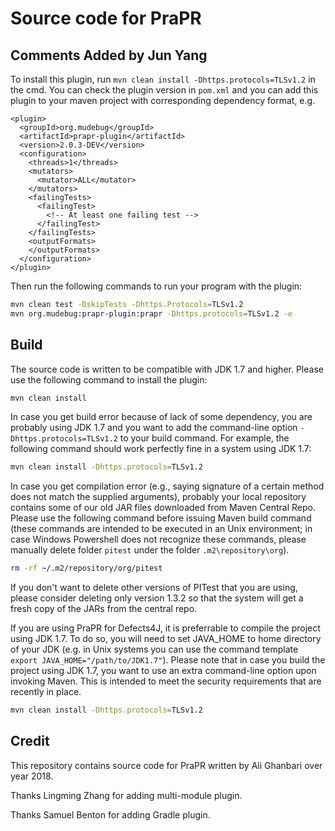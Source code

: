 # Source code for PraPR

## Comments Added by Jun Yang
To install this plugin, run `mvn clean install -Dhttps.protocols=TLSv1.2` in the cmd. You can check the plugin version in `pom.xml` and you can add this plugin to your maven project with corresponding dependency format, e.g.
```
<plugin>
  <groupId>org.mudebug</groupId>
  <artifactId>prapr-plugin</artifactId>
  <version>2.0.3-DEV</version>
  <configuration>
    <threads>1</threads>
    <mutators>
      <mutator>ALL</mutator>
    </mutators>
    <failingTests>
      <failingTest>
        <!-- At least one failing test -->
      </failingTest>
    </failingTests>
    <outputFormats>
    </outputFormats>
  </configuration>
</plugin>
```
Then run the following commands to run your program with the plugin:
```sh
mvn clean test -DskipTests -Dhttps.Protocols=TLSv1.2
mvn org.mudebug:prapr-plugin:prapr -Dhttps.protocols=TLSv1.2 -e
```

## Build
The source code is written to be compatible with JDK 1.7 and higher. Please use the following command to install the plugin:

```sh
mvn clean install
```

In case you get build error because of lack of some dependency, you are probably using JDK 1.7 and you want to add the command-line option `-Dhttps.protocols=TLSv1.2` to your build command. For example, the following command should work perfectly fine in a system using JDK 1.7:

```sh
mvn clean install -Dhttps.protocols=TLSv1.2
```

In case you get compilation error (e.g., saying signature of a certain method does not match the supplied arguments), probably your local repository contains some of our old JAR files downloaded from Maven Central Repo. Please use the following command before issuing Maven build command (these commands are intended to be executed in an Unix environment; in case Windows Powershell does not recognize these commands, please manually delete folder `pitest` under the folder `.m2\repository\org`).

```sh
rm -rf ~/.m2/repository/org/pitest
```

If you don't want to delete other versions of PITest that you are using, please consider deleting only version 1.3.2 so that the system will get a fresh copy of the JARs from the central repo.

If you are using PraPR for Defects4J, it is preferrable to compile the project using JDK 1.7. To do so, you will need to set JAVA_HOME to home directory of your JDK (e.g. in Unix systems you can use the command template `export JAVA_HOME="/path/to/JDK1.7"`). Please note that in case you build the project using JDK 1.7, you want to use an extra command-line option upon invoking Maven. This is intended to meet the security requirements that are recently in place.

```sh
mvn clean install -Dhttps.protocols=TLSv1.2
```

## Credit

This repository contains source code for PraPR written by Ali Ghanbari over year 2018.

Thanks Lingming Zhang for adding multi-module plugin.

Thanks Samuel Benton for adding Gradle plugin.
